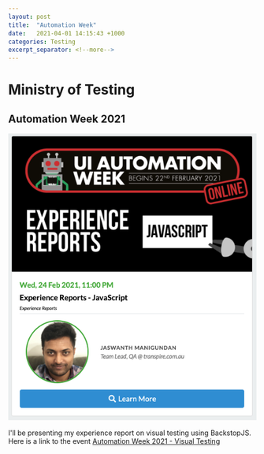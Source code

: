 ```yaml
---
layout: post
title:  "Automation Week"
date:   2021-04-01 14:15:43 +1000
categories: Testing
excerpt_separator: <!--more-->
---
```


# Ministry of Testing

## Automation Week 2021 

![Automation Week 2021](/assets/images/automation-week-21.png)

I'll be presenting my experience report on visual testing using BackstopJS. Here is a link to the event [Automation Week 2021 - Visual Testing](https://www.ministryoftesting.com/events/ui-automation-week-february-2021/experience-reports-part-3)

<!--more-->